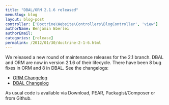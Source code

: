 ```yaml
---
title: "DBAL/ORM 2.1.6 released"
menuSlug: blog
layout: blog-post
controller: ['Doctrine\Website\Controllers\BlogController', 'view']
authorName: Benjamin Eberlei
authorEmail:
categories: [release]
permalink: /2012/01/30/doctrine-2-1-6.html
---
```

We released a new round of maintenance releases for the 2.1 branch. DBAL
and ORM are now in version 2.1.6 of their lifecycle. There have been 8
bug fixes in ORM and 8 in DBAL. See the changelogs:

-   [ORM
    Changelog](http://www.doctrine-project.org/jira/browse/DDC/fixforversion/10182)
-   [DBAL
    Changelog](http://www.doctrine-project.org/jira/browse/DBAL/fixforversion/10181)

As usual code is available via Download, PEAR, Packagist/Composer or
from Github.
